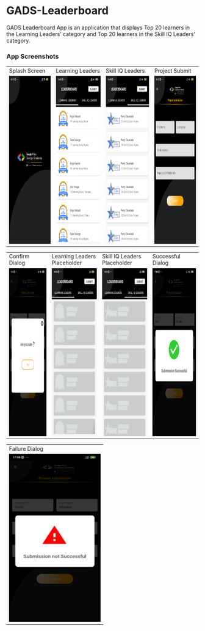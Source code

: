 # GADS-Leaderboard
GADS Leaderboard App is an application that displays Top 20 learners in the Learning Leaders’ category and Top 20 learners in the Skill IQ Leaders’ category.

### App Screenshots

<table>
  <tr>
    <td>Splash Screen</td>
    <td>Learning Leaders</td>
    <td>Skill IQ Leaders</td>
    <td>Project Submit</td>
  </tr>
  <tr>
    <td><img src="screenshot/splashscreen.png" width=270 height=440></td>
    <td><img src="screenshot/learningLeaders.png" width=270 height=440></td>
    <td><img src="screenshot/skillLeaders.png" width=270 height=440></td>
    <td><img src="screenshot/projectSubmit.png" width=270 height=440></td>
  </tr>
</table>

<table>
  <tr>
    <td>Confirm Dialog</td>
    <td>Learning Leaders Placeholder</td>
    <td>Skill IQ Leaders Placeholder</td>
    <td>Successful Dialog</td>
  </tr>
  <tr>
    <td><img src="screenshot/confirmDialog.png" width=270 height=440></td>
    <td><img src="screenshot/learningShimmerEffect.png" width=270 height=440></td>
    <td><img src="screenshot/skillIQshimmerEffect.png" width=270 height=440></td>
    <td><img src="screenshot/submissionSuccessful.png" width=270 height=440></td>
  </tr>
</table>

<table>
  <tr>
    <td>Failure Dialog</td>
  </tr>
  <tr>
    <td><img src="screenshot/submissionFailure.png" width=240 height=440></td>
  </tr>
</table>
